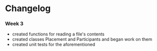 # Changelog

### Week 3
- created functions for reading a file's contents
- created classes Placement and Participants and began work on them
- created unit tests for the aforementioned
